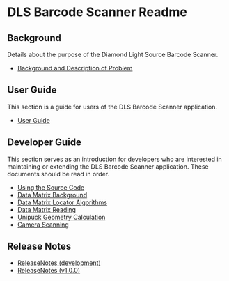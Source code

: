 DLS Barcode Scanner Readme
==========================

Background
----------
Details about the purpose of the Diamond Light Source Barcode Scanner.

* [Background and Description of Problem](docs/problem.md)

User Guide
----------
This section is a guide for users of the DLS Barcode Scanner application.

* [User Guide](docs/user-guide.md)


Developer Guide
---------------
This section serves as an introduction for developers who are interested in maintaining or extending the DLS Barcode Scanner application. These documents should be read in order.

* [Using the Source Code](docs/code.md)
* [Data Matrix Background](docs/datamatrix.md)
* [Data Matrix Locator Algorithms](docs/datamatrix-locator.md)
* [Data Matrix Reading](docs/datamatrix-reader.md)
* [Unipuck Geometry Calculation](docs/unipuck.md)
* [Camera Scanning](docs/scanning.md)

Release Notes
-------------
* [ReleaseNotes (development)](docs/release-notes/release-notes-dev.md)
* [ReleaseNotes (v1.0.0)](docs/release-notes/release-notes-v1_0_0.md)
